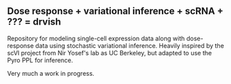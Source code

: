 ## Dose response + variational inference + scRNA + ??? = drvish

Repository for modeling single-cell expression data along with dose-response data using stochastic variational inference. Heavily inspired by the scVI project from Nir Yosef's lab as UC Berkeley, but adapted to use the Pyro PPL for inference.

Very much a work in progress.
